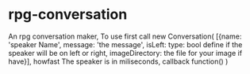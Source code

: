 # rpg-conversation
An rpg conversation maker, 
To use first call new Conversation(
[{name: 'speaker Name', message: 'the message', isLeft: type: bool define if the speaker will be on left or right, imageDirectory: the file for your image if have}],
howfast The speaker is in miliseconds, 
callback function() ) 
